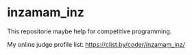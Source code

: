 # inzamam_inz

This repositorie maybe help for competitive programming.


My online judge profile list: https://clist.by/coder/inzamam_inz/

